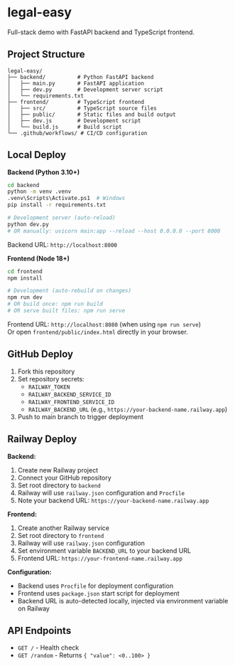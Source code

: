 # legal-easy

Full-stack demo with FastAPI backend and TypeScript frontend.

## Project Structure

```
legal-easy/
├── backend/          # Python FastAPI backend
│   ├── main.py       # FastAPI application
│   ├── dev.py        # Development server script
│   └── requirements.txt
├── frontend/         # TypeScript frontend
│   ├── src/          # TypeScript source files
│   ├── public/       # Static files and build output
│   ├── dev.js        # Development script
│   └── build.js      # Build script
└── .github/workflows/ # CI/CD configuration
```

## Local Deploy

**Backend (Python 3.10+)**
```bash
cd backend
python -m venv .venv
.venv\Scripts\Activate.ps1  # Windows
pip install -r requirements.txt

# Development server (auto-reload)
python dev.py
# OR manually: uvicorn main:app --reload --host 0.0.0.0 --port 8000
```
Backend URL: `http://localhost:8000`

**Frontend (Node 18+)**
```bash
cd frontend
npm install

# Development (auto-rebuild on changes)
npm run dev
# OR build once: npm run build
# OR serve built files: npm run serve
```
Frontend URL: `http://localhost:8080` (when using `npm run serve`)  
Or open `frontend/public/index.html` directly in your browser.

## GitHub Deploy

1. Fork this repository
2. Set repository secrets:
   - `RAILWAY_TOKEN`
   - `RAILWAY_BACKEND_SERVICE_ID`
   - `RAILWAY_FRONTEND_SERVICE_ID`
   - `RAILWAY_BACKEND_URL` (e.g., `https://your-backend-name.railway.app`)
3. Push to main branch to trigger deployment

## Railway Deploy

**Backend:**
1. Create new Railway project
2. Connect your GitHub repository
3. Set root directory to `backend`
4. Railway will use `railway.json` configuration and `Procfile`
5. Note your backend URL: `https://your-backend-name.railway.app`

**Frontend:**
1. Create another Railway service
2. Set root directory to `frontend`
3. Railway will use `railway.json` configuration
4. Set environment variable `BACKEND_URL` to your backend URL
5. Frontend URL: `https://your-frontend-name.railway.app`

**Configuration:**
- Backend uses `Procfile` for deployment configuration
- Frontend uses `package.json` start script for deployment
- Backend URL is auto-detected locally, injected via environment variable on Railway

## API Endpoints

- `GET /` - Health check
- `GET /random` - Returns `{ "value": <0..100> }`